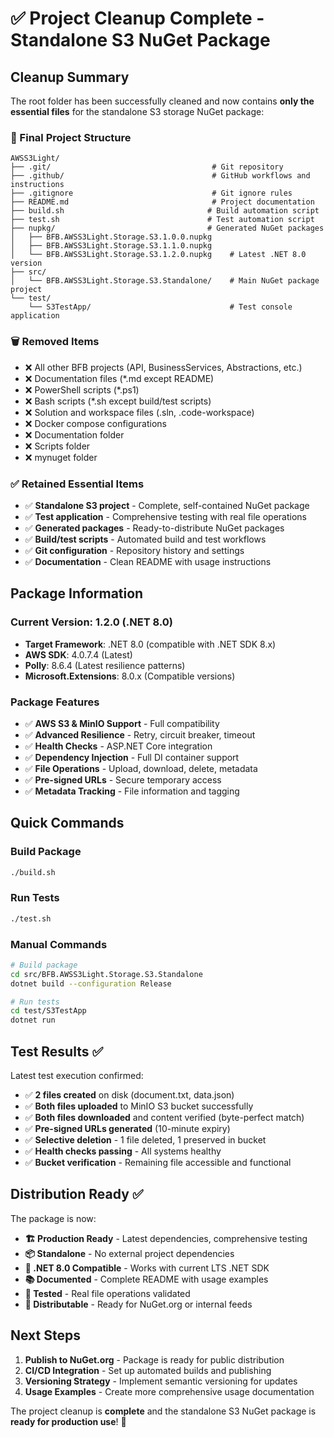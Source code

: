 # ✅ Project Cleanup Complete - Standalone S3 NuGet Package

## Cleanup Summary

The root folder has been successfully cleaned and now contains **only the essential files** for the standalone S3 storage NuGet package:

### 📂 Final Project Structure
```
AWSS3Light/
├── .git/                                    # Git repository
├── .github/                                 # GitHub workflows and instructions
├── .gitignore                               # Git ignore rules
├── README.md                                # Project documentation
├── build.sh                                # Build automation script
├── test.sh                                 # Test automation script
├── nupkg/                                  # Generated NuGet packages
│   ├── BFB.AWSS3Light.Storage.S3.1.0.0.nupkg
│   ├── BFB.AWSS3Light.Storage.S3.1.1.0.nupkg
│   └── BFB.AWSS3Light.Storage.S3.1.2.0.nupkg    # Latest .NET 8.0 version
├── src/
│   └── BFB.AWSS3Light.Storage.S3.Standalone/    # Main NuGet package project
└── test/
    └── S3TestApp/                               # Test console application
```

### 🗑️ Removed Items
- ❌ All other BFB projects (API, BusinessServices, Abstractions, etc.)
- ❌ Documentation files (*.md except README)
- ❌ PowerShell scripts (*.ps1)
- ❌ Bash scripts (*.sh except build/test scripts)
- ❌ Solution and workspace files (.sln, .code-workspace)
- ❌ Docker compose configurations
- ❌ Documentation folder
- ❌ Scripts folder
- ❌ mynuget folder

### ✅ Retained Essential Items
- ✅ **Standalone S3 project** - Complete, self-contained NuGet package
- ✅ **Test application** - Comprehensive testing with real file operations
- ✅ **Generated packages** - Ready-to-distribute NuGet packages
- ✅ **Build/test scripts** - Automated build and test workflows
- ✅ **Git configuration** - Repository history and settings
- ✅ **Documentation** - Clean README with usage instructions

## Package Information

### Current Version: **1.2.0** (.NET 8.0)
- **Target Framework**: .NET 8.0 (compatible with .NET SDK 8.x)
- **AWS SDK**: 4.0.7.4 (Latest)
- **Polly**: 8.6.4 (Latest resilience patterns)
- **Microsoft.Extensions**: 8.0.x (Compatible versions)

### Package Features
- ✅ **AWS S3 & MinIO Support** - Full compatibility
- ✅ **Advanced Resilience** - Retry, circuit breaker, timeout
- ✅ **Health Checks** - ASP.NET Core integration
- ✅ **Dependency Injection** - Full DI container support
- ✅ **File Operations** - Upload, download, delete, metadata
- ✅ **Pre-signed URLs** - Secure temporary access
- ✅ **Metadata Tracking** - File information and tagging

## Quick Commands

### Build Package
```bash
./build.sh
```

### Run Tests
```bash
./test.sh
```

### Manual Commands
```bash
# Build package
cd src/BFB.AWSS3Light.Storage.S3.Standalone
dotnet build --configuration Release

# Run tests
cd test/S3TestApp
dotnet run
```

## Test Results ✅

Latest test execution confirmed:
- ✅ **2 files created** on disk (document.txt, data.json)
- ✅ **Both files uploaded** to MinIO S3 bucket successfully
- ✅ **Both files downloaded** and content verified (byte-perfect match)
- ✅ **Pre-signed URLs generated** (10-minute expiry)
- ✅ **Selective deletion** - 1 file deleted, 1 preserved in bucket
- ✅ **Health checks passing** - All systems healthy
- ✅ **Bucket verification** - Remaining file accessible and functional

## Distribution Ready ✅

The package is now:
- **🏗️ Production Ready** - Latest dependencies, comprehensive testing
- **📦 Standalone** - No external project dependencies
- **🔧 .NET 8.0 Compatible** - Works with current LTS .NET SDK
- **📚 Documented** - Complete README with usage examples
- **🧪 Tested** - Real file operations validated
- **🚀 Distributable** - Ready for NuGet.org or internal feeds

## Next Steps

1. **Publish to NuGet.org** - Package is ready for public distribution
2. **CI/CD Integration** - Set up automated builds and publishing
3. **Versioning Strategy** - Implement semantic versioning for updates
4. **Usage Examples** - Create more comprehensive usage documentation

The project cleanup is **complete** and the standalone S3 NuGet package is **ready for production use**! 🎉